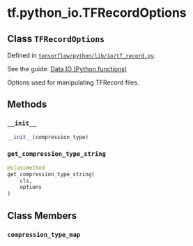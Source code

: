 <div itemscope itemtype="http://developers.google.com/ReferenceObject">
<meta itemprop="name" content="tf.python_io.TFRecordOptions" />
<meta itemprop="property" content="__init__"/>
<meta itemprop="property" content="get_compression_type_string"/>
<meta itemprop="property" content="compression_type_map"/>
</div>

# tf.python_io.TFRecordOptions

## Class `TFRecordOptions`





Defined in [`tensorflow/python/lib/io/tf_record.py`](https://www.tensorflow.org/code/tensorflow/python/lib/io/tf_record.py).

See the guide: [Data IO (Python functions)](../../../../api_guides/python/python_io.md)

Options used for manipulating TFRecord files.

## Methods

<h3 id="__init__"><code>__init__</code></h3>

``` python
__init__(compression_type)
```



<h3 id="get_compression_type_string"><code>get_compression_type_string</code></h3>

``` python
@classmethod
get_compression_type_string(
    cls,
    options
)
```





## Class Members

<h3 id="compression_type_map"><code>compression_type_map</code></h3>


